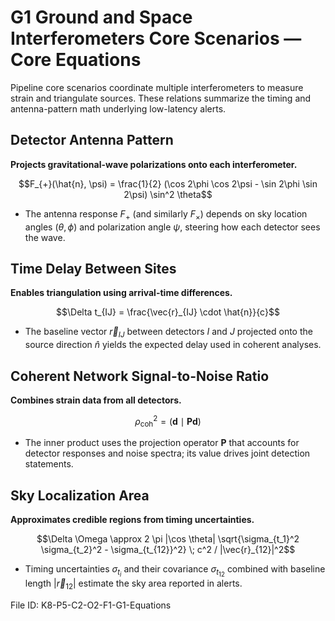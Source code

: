 # G1 Ground and Space Interferometers Core Scenarios — Core Equations

Pipeline core scenarios coordinate multiple interferometers to measure strain and triangulate sources. These relations summarize the timing and antenna-pattern math underlying low-latency alerts.

## Detector Antenna Pattern
**Projects gravitational-wave polarizations onto each interferometer.**

$$F_{+}(\hat{n}, \psi) = \frac{1}{2} (\cos 2\phi \cos 2\psi - \sin 2\phi \sin 2\psi) \sin^2 \theta$$

- The antenna response $F_{+}$ (and similarly $F_{\times}$) depends on sky location angles $(\theta, \phi)$ and polarization angle $\psi$, steering how each detector sees the wave.

## Time Delay Between Sites
**Enables triangulation using arrival-time differences.**

$$\Delta t_{IJ} = \frac{\vec{r}_{IJ} \cdot \hat{n}}{c}$$

- The baseline vector $\vec{r}_{IJ}$ between detectors $I$ and $J$ projected onto the source direction $\hat{n}$ yields the expected delay used in coherent analyses.

## Coherent Network Signal-to-Noise Ratio
**Combines strain data from all detectors.**

$$\rho_{\mathrm{coh}}^2 = (\mathbf{d} \mid \mathbf{P} \mathbf{d})$$

- The inner product uses the projection operator $\mathbf{P}$ that accounts for detector responses and noise spectra; its value drives joint detection statements.

## Sky Localization Area
**Approximates credible regions from timing uncertainties.**

$$\Delta \Omega \approx 2 \pi |\cos \theta| \sqrt{\sigma_{t_1}^2 \sigma_{t_2}^2 - \sigma_{t_{12}}^2} \; c^2 / |\vec{r}_{12}|^2$$

- Timing uncertainties $\sigma_{t_i}$ and their covariance $\sigma_{t_{12}}$ combined with baseline length $|\vec{r}_{12}|$ estimate the sky area reported in alerts.

File ID: K8-P5-C2-O2-F1-G1-Equations
